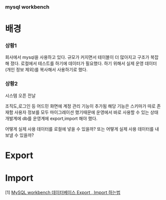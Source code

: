 

### mysql workbench

# 배경

### 상황1
회사에서 mysql을 사용하고 있다.
규모가 커지면서 테이블이 더 많아지고 구조가 복잡해 졌다.
로컬에서 테스트를 하기에 데이터가 필요했다.
하기 위해서 실제 운영 데이터(개인 정보 제외)를 복사해서 사용하기로 했다.

### 상황2
시스템 오픈 전날

조직도,로그인 등 어드민 화면에 계정 관리 기능이 추가됨
해당 기능은 스키마가 따로 존재함
사용자 정보를 모두 마이그레이션 했기때문에 운영에서 바로 사용할 수 있는 상태
개발계에 db를 운영계에 export,import 해야 했다.


어떻게 실제 사용 데이터를 로컬에 넣을 수 있을까?
또는
어떻게 실제 사용 데이터를 내보낼 수 있을까?

# Export


# Import

[1] [MySQL workbench 데이터베이스 Export , Import 하는법](https://qjadud22.tistory.com/6)